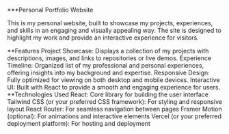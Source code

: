 ***Personal Portfolio Website

This is my personal website, built to showcase my projects, experiences, and skills in an engaging and visually appealing way. The site is designed to highlight my work and provide an interactive experience for visitors.

**Features
Project Showcase: Displays a collection of my projects with descriptions, images, and links to repositories or live demos.
Experience Timeline: Organized list of my professional and personal experiences, offering insights into my background and expertise.
Responsive Design: Fully optimized for viewing on both desktop and mobile devices.
Interactive UI: Built with React to provide a smooth and engaging experience for users.
**Technologies Used
React: Core library for building the user interface
Tailwind CSS (or your preferred CSS framework): For styling and responsive layout
React Router: For seamless navigation between pages
Framer Motion (optional): For animations and interactive elements
Vercel (or your preferred deployment platform): For hosting and deployment